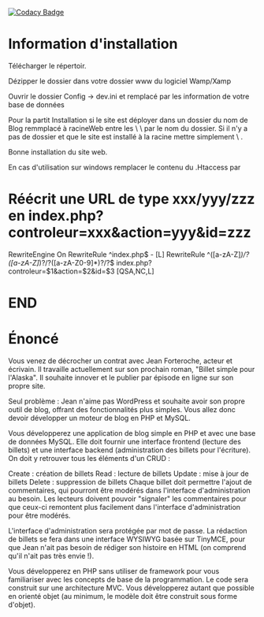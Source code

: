 [![Codacy Badge](https://api.codacy.com/project/badge/Grade/5c29e424d35b47d78307aaf02605c187)](https://www.codacy.com/app/Etheram68/Blog?utm_source=github.com&amp;utm_medium=referral&amp;utm_content=Etheram68/Blog&amp;utm_campaign=Badge_Grade)
# Information d'installation
Télécharger le répertoir.

Dézipper le dossier dans votre dossier www du logiciel Wamp/Xamp

Ouvrir le dossier Config -> dev.ini et remplacé par les information de votre base de données

Pour la partit Installation si le site est déployer dans un dossier du nom de Blog remmplacé à racineWeb entre les \ \ par le nom du dossier.
Si il n'y a pas de dossier et que le site est installé à la racine mettre simplement \ .

Bonne installation du site web.

En cas d'utilisation sur windows remplacer le contenu du .Htaccess par 

# Réécrit une URL de type xxx/yyy/zzz en index.php?controleur=xxx&action=yyy&id=zzz
RewriteEngine On
RewriteRule ^index\.php$ - [L]
RewriteRule ^([a-zA-Z]*)/?([a-zA-Z]*)?/?([a-zA-Z0-9]*)?/?$ index.php?controleur=$1&action=$2&id=$3 [QSA,NC,L]
# END


# Énoncé
Vous venez de décrocher un contrat avec Jean Forteroche, acteur et écrivain. Il travaille actuellement sur son prochain roman, "Billet simple pour l'Alaska". Il souhaite innover et le publier par épisode en ligne sur son propre site.

Seul problème : Jean n'aime pas WordPress et souhaite avoir son propre outil de blog, offrant des fonctionnalités plus simples. Vous allez donc devoir développer un moteur de blog en PHP et MySQL.

Vous développerez une application de blog simple en PHP et avec une base de données MySQL. Elle doit fournir une interface frontend (lecture des billets) et une interface backend (administration des billets pour l'écriture). On doit y retrouver tous les éléments d'un CRUD :

Create : création de billets
Read : lecture de billets
Update : mise à jour de billets
Delete : suppression de billets
Chaque billet doit permettre l'ajout de commentaires, qui pourront être modérés dans l'interface d'administration au besoin.
Les lecteurs doivent pouvoir "signaler" les commentaires pour que ceux-ci remontent plus facilement dans l'interface d'administration pour être modérés.

L'interface d'administration sera protégée par mot de passe. La rédaction de billets se fera dans une interface WYSIWYG basée sur TinyMCE, pour que Jean n'ait pas besoin de rédiger son histoire en HTML (on comprend qu'il n'ait pas très envie !).

Vous développerez en PHP sans utiliser de framework pour vous familiariser avec les concepts de base de la programmation. Le code sera construit sur une architecture MVC. Vous développerez autant que possible en orienté objet (au minimum, le modèle doit être construit sous forme d'objet).
